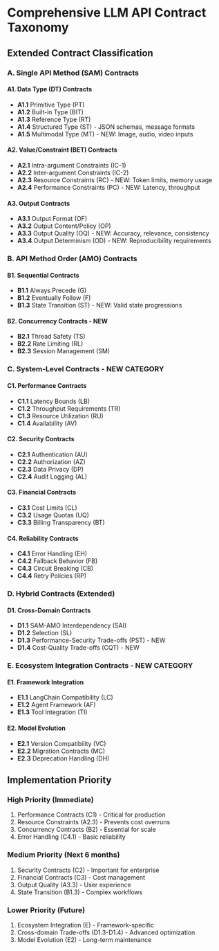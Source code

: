 # Comprehensive LLM API Contract Taxonomy

## Extended Contract Classification

### A. Single API Method (SAM) Contracts

#### A1. Data Type (DT) Contracts
- **A1.1** Primitive Type (PT)
- **A1.2** Built-in Type (BIT)
- **A1.3** Reference Type (RT)
- **A1.4** Structured Type (ST) - JSON schemas, message formats
- **A1.5** Multimodal Type (MT) - NEW: Image, audio, video inputs

#### A2. Value/Constraint (BET) Contracts
- **A2.1** Intra-argument Constraints (IC-1)
- **A2.2** Inter-argument Constraints (IC-2)
- **A2.3** Resource Constraints (RC) - NEW: Token limits, memory usage
- **A2.4** Performance Constraints (PC) - NEW: Latency, throughput

#### A3. Output Contracts
- **A3.1** Output Format (OF)
- **A3.2** Output Content/Policy (OP)
- **A3.3** Output Quality (OQ) - NEW: Accuracy, relevance, consistency
- **A3.4** Output Determinism (OD) - NEW: Reproducibility requirements

### B. API Method Order (AMO) Contracts

#### B1. Sequential Contracts
- **B1.1** Always Precede (G)
- **B1.2** Eventually Follow (F)
- **B1.3** State Transition (ST) - NEW: Valid state progressions

#### B2. Concurrency Contracts - NEW
- **B2.1** Thread Safety (TS)
- **B2.2** Rate Limiting (RL)
- **B2.3** Session Management (SM)

### C. System-Level Contracts - NEW CATEGORY

#### C1. Performance Contracts
- **C1.1** Latency Bounds (LB)
- **C1.2** Throughput Requirements (TR)
- **C1.3** Resource Utilization (RU)
- **C1.4** Availability (AV)

#### C2. Security Contracts
- **C2.1** Authentication (AU)
- **C2.2** Authorization (AZ)
- **C2.3** Data Privacy (DP)
- **C2.4** Audit Logging (AL)

#### C3. Financial Contracts
- **C3.1** Cost Limits (CL)
- **C3.2** Usage Quotas (UQ)
- **C3.3** Billing Transparency (BT)

#### C4. Reliability Contracts
- **C4.1** Error Handling (EH)
- **C4.2** Fallback Behavior (FB)
- **C4.3** Circuit Breaking (CB)
- **C4.4** Retry Policies (RP)

### D. Hybrid Contracts (Extended)

#### D1. Cross-Domain Contracts
- **D1.1** SAM-AMO Interdependency (SAI)
- **D1.2** Selection (SL)
- **D1.3** Performance-Security Trade-offs (PST) - NEW
- **D1.4** Cost-Quality Trade-offs (CQT) - NEW

### E. Ecosystem Integration Contracts - NEW CATEGORY

#### E1. Framework Integration
- **E1.1** LangChain Compatibility (LC)
- **E1.2** Agent Framework (AF)
- **E1.3** Tool Integration (TI)

#### E2. Model Evolution
- **E2.1** Version Compatibility (VC)
- **E2.2** Migration Contracts (MC)
- **E2.3** Deprecation Handling (DH)

## Implementation Priority

### High Priority (Immediate)
1. Performance Contracts (C1) - Critical for production
2. Resource Constraints (A2.3) - Prevents cost overruns
3. Concurrency Contracts (B2) - Essential for scale
4. Error Handling (C4.1) - Basic reliability

### Medium Priority (Next 6 months)
1. Security Contracts (C2) - Important for enterprise
2. Financial Contracts (C3) - Cost management
3. Output Quality (A3.3) - User experience
4. State Transition (B1.3) - Complex workflows

### Lower Priority (Future)
1. Ecosystem Integration (E) - Framework-specific
2. Cross-domain Trade-offs (D1.3-D1.4) - Advanced optimization
3. Model Evolution (E2) - Long-term maintenance